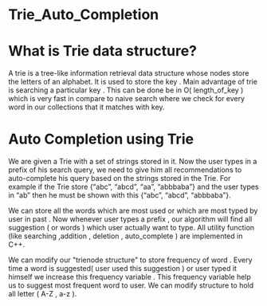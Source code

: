 # Trie_Auto_Completion
# What is Trie data structure?
A trie is a tree-like information retrieval data structure whose nodes store the letters of an alphabet. It is used to store the key . Main advantage of trie is searching a particular key . This can be done be in O( length_of_key ) which is very fast in compare to naive search where we check for every word in our collections that it matches with key.

# Auto Completion using Trie
We are given a Trie with a set of strings stored in it. Now the user types in a prefix of his search query, we need to give him all recommendations to auto-complete his query based on the strings stored in the Trie.
For example if the Trie store {“abc”, “abcd”, “aa”, “abbbaba”} and the user types in “ab” then he must be shown with this {“abc”, “abcd”, “abbbaba”}.

We can store all the words which are most used or which are most typed by user in past . Now whenever user types a prefix , our algorithm will find all suggestion ( or words ) which user actually want to type.
All utility function (like searching ,addition , deletion , auto_complete ) are implemented in C++.

We can modify our "trienode structure" to store frequency of word . Every time a word is suggested( user used this suggestion ) or user typed it himself we increase this frequency variable . This frequency variable help us to suggest most frequent word to user. We can modify structure to hold all letter ( A-Z , a-z ).
